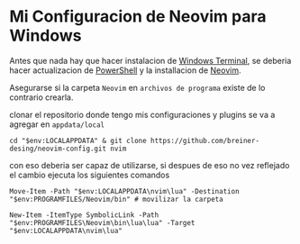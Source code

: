 
# Mi Configuracion de Neovim para Windows

Antes que nada hay que hacer instalacion de [Windows Terminal](https://apps.microsoft.com/store/detail/windows-terminal/9N0DX20HK701?hl=es-co&gl=co), se deberia hacer actualizacion de [PowerShell](https://apps.microsoft.com/store/detail/powershell/9MZ1SNWT0N5D?hl=es-ad&gl=ad) y la installacion de [Neovim](https://github.com/neovim/neovim/wiki/Installing-Neovim).

Asegurarse si la carpeta `Neovim` en `archivos de programa`  existe de lo contrario crearla.

clonar el repositorio donde tengo mis configuraciones y plugins 
se va a agregar en `appdata/local`

    cd "$env:LOCALAPPDATA" & git clone https://github.com/breiner-desing/neovim-config.git nvim

con eso deberia ser capaz de utilizarse, si despues de eso no vez reflejado el cambio ejecuta los siguientes comandos

    Move-Item -Path "$env:LOCALAPPDATA\nvim\lua" -Destination "$env:PROGRAMFILES/Neovim/bin" # movilizar la carpeta

    New-Item -ItemType SymbolicLink -Path "$env:PROGRAMFILES\Neovim\bin\lua\lua" -Target "$env:LOCALAPPDATA\nvim\lua"




